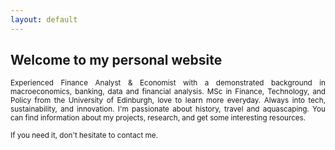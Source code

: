```yaml
---
layout: default
---
```


## Welcome to my personal website

<div style="text-align: justify;font-size:smaller;">
Experienced Finance Analyst & Economist with a demonstrated background in macroeconomics, banking, data and financial analysis.
MSc in Finance, Technology, and Policy from the University of Edinburgh, love to learn more everyday.
Always into tech, sustainability, and innovation. I'm passionate about history, travel and aquascaping.
You can find information about my projects, research, and get some interesting resources.<br>
  <br>
If you need it, don't hesitate to contact me.
</div>
